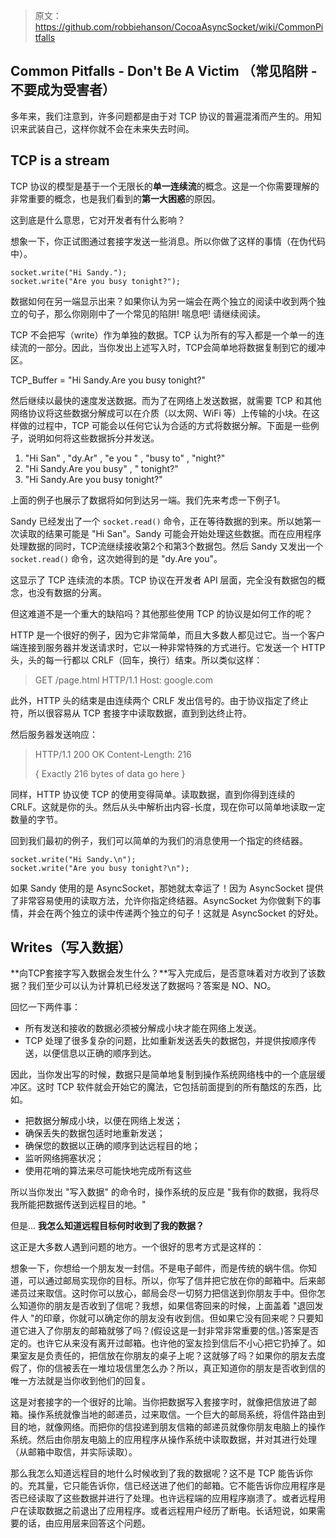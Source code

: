 > 原文：<https://github.com/robbiehanson/CocoaAsyncSocket/wiki/CommonPitfalls>

## Common Pitfalls - Don't Be A Victim （常见陷阱 - 不要成为受害者）

多年来，我们注意到，许多问题都是由于对 TCP 协议的普遍混淆而产生的。用知识来武装自己，这样你就不会在未来失去时间。

## TCP is a stream

TCP 协议的模型是基于一个无限长的**单一连续流**的概念。这是一个你需要理解的非常重要的概念，也是我们看到的**第一大困惑**的原因。

这到底是什么意思，它对开发者有什么影响？

想象一下，你正试图通过套接字发送一些消息。所以你做了这样的事情（在伪代码中）。

```objc
socket.write("Hi Sandy.");
socket.write("Are you busy tonight?");
```

数据如何在另一端显示出来？如果你认为另一端会在两个独立的阅读中收到两个独立的句子，那么你刚刚中了一个常见的陷阱! 喘息吧! 请继续阅读。

TCP 不会把写（write）作为单独的数据。TCP 认为所有的写入都是一个单一的连续流的一部分。因此，当你发出上述写入时，TCP会简单地将数据复制到它的缓冲区。

TCP_Buffer = "Hi Sandy.Are you busy tonight?"

然后继续以最快的速度发送数据。而为了在网络上发送数据，就需要 TCP 和其他网络协议将这些数据分解成可以在介质（以太网、WiFi 等）上传输的小块。在这样做的过程中，TCP 可能会以任何它认为合适的方式将数据分解。下面是一些例子，说明如何将这些数据拆分并发送。

1. "Hi San" , "dy.Ar" , "e you " , "busy to" , "night?"
2. "Hi Sandy.Are you busy" , " tonight?"
3. "Hi Sandy.Are you busy tonight?"

上面的例子也展示了数据将如何到达另一端。我们先来考虑一下例子1。

Sandy 已经发出了一个 `socket.read()` 命令，正在等待数据的到来。所以她第一次读取的结果可能是 "Hi San"。Sandy 可能会开始处理这些数据。而在应用程序处理数据的同时，TCP流继续接收第2个和第3个数据包。然后 Sandy 又发出一个 `socket.read()` 命令，这次她得到的是 "dy.Are you"。

这显示了 TCP 连续流的本质。TCP 协议在开发者 API 层面，完全没有数据包的概念，也没有数据的分离。

但这难道不是一个重大的缺陷吗？其他那些使用 TCP 的协议是如何工作的呢？

HTTP 是一个很好的例子，因为它非常简单，而且大多数人都见过它。当一个客户端连接到服务器并发送请求时，它以一种非常特殊的方式进行。它发送一个 HTTP 头，头的每一行都以 CRLF（回车，换行）结束。所以类似这样：

> GET /page.html HTTP/1.1
> Host: google.com

此外，HTTP 头的结束是由连续两个 CRLF 发出信号的。由于协议指定了终止符，所以很容易从 TCP 套接字中读取数据，直到到达终止符。

然后服务器发送响应：

> HTTP/1.1 200 OK
> Content-Length: 216
>
> { Exactly 216 bytes of data go here }

同样，HTTP 协议使 TCP 的使用变得简单。读取数据，直到你得到连续的 CRLF。这就是你的头。然后从头中解析出内容-长度，现在你可以简单地读取一定数量的字节。

回到我们最初的例子，我们可以简单的为我们的消息使用一个指定的终结器。

```objc
socket.write("Hi Sandy.\n");
socket.write("Are you busy tonight?\n");
```

如果 Sandy 使用的是 AsyncSocket，那她就太幸运了！因为 AsyncSocket 提供了非常容易使用的读取方法，允许你指定终结器。AsyncSocket 为你做剩下的事情，并会在两个独立的读中传递两个独立的句子！这就是 AsyncSocket 的好处。

## Writes（写入数据）

**向TCP套接字写入数据会发生什么？**写入完成后，是否意味着对方收到了该数据？我们至少可以认为计算机已经发送了数据吗？答案是 NO、NO。

回忆一下两件事：

* 所有发送和接收的数据必须被分解成小块才能在网络上发送。
* TCP 处理了很多复杂的问题，比如重新发送丢失的数据包，并提供按顺序传送，以便信息以正确的顺序到达。

因此，当你发出写的时候，数据只是简单地复制到操作系统网络栈中的一个底层缓冲区。这时 TCP 软件就会开始它的魔法，它包括前面提到的所有酷炫的东西，比如。

* 把数据分解成小块，以便在网络上发送；
* 确保丢失的数据包适时地重新发送；
* 确保您的数据以正确的顺序到达远程目的地；
* 监听网络拥塞状况；
* 使用花哨的算法来尽可能快地完成所有这些

所以当你发出 "写入数据" 的命令时，操作系统的反应是 "我有你的数据，我将尽我所能把数据传送到远程目的地。"

但是... **我怎么知道远程目标何时收到了我的数据？**

这正是大多数人遇到问题的地方。一个很好的思考方式是这样的：

想象一下，你想给一个朋友发一封信。不是电子邮件，而是传统的蜗牛信。你知道，可以通过邮局实现你的目标。所以，你写了信并把它放在你的邮箱中。后来邮递员过来取信。这时你可以放心，邮局会尽一切努力把信送到你朋友手中。但你怎么知道你的朋友是否收到了信呢？我想，如果信寄回来的时候，上面盖着 "退回发件人 "的印章，你就可以确定你的朋友没有收到信。但如果它没有回来呢？只要知道它进入了你朋友的邮箱就够了吗？(假设这是一封非常非常重要的信。)答案是否定的。也许它从来没有离开过邮箱。也许他的室友捡到信后不小心把它扔掉了。如果室友是负责任的，把信放在你朋友的桌子上呢？这就够了吗？如果你的朋友去度假了，你的信被丢在一堆垃圾信里怎么办？所以，真正知道你的朋友是否收到信的唯一方法就是当你收到他们的回复。

这是对套接字的一个很好的比喻。当你把数据写入套接字时，就像把信放进了邮箱。操作系统就像当地的邮递员，过来取信。一个巨大的邮局系统，将信件路由到目的地，就像网络。而把你的信投递到朋友信箱的邮递员就像你朋友电脑上的操作系统。然后由你朋友电脑上的应用程序从操作系统中读取数据，并对其进行处理（从邮箱中取信，并实际读取）。

那么我怎么知道远程目的地什么时候收到了我的数据呢？这不是 TCP 能告诉你的。充其量，它只能告诉你，信已经送进了他们的邮箱。它不能告诉你应用程序是否已经读取了这些数据并进行了处理。也许远程端的应用程序崩溃了。或者远程用户在读取数据之前退出了应用程序。或者远程用户经历了断电。长话短说，如果需要的话，由应用层来回答这个问题。